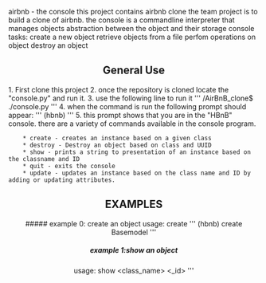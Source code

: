 airbnb - the console
this project contains airbnb clone
the team project is to build a clone of airbnb.
the console  is a commandline interpreter that manages objects abstraction between the object and their storage
console tasks:
create a new object
retrieve objects from a file
perfom operations on object
destroy an object
<center> <h2>General Use</h2> </center>
1. First clone this project
2. once the repository is cloned locate the "console.py"  and run it.
3. use the following line to run it
'''
        /AirBnB_clone$ ./console.py
'''
4. when the command is run the following prompt should appear:
'''
        (hbnb)
'''
5. this prompt shows that you are in the "HBnB" console.
there are a variety of commands available in the console program.

        * create - creates an instance based on a given class
        * destroy - Destroy an object based on class and UUID
        * show - prints a string to presentation of an instance based on the classname and ID
        * quit - exits the console
        * update - updates an instance based on the class name and ID by adding or updating attributes.
<center> <h2> EXAMPLES </h2> <center>
##### example 0: create an object
usage: create <class_name>
'''
(hbnb) create Basemodel
'''

##### example 1:show an object
usage: show <class_name> <_id>
'''


